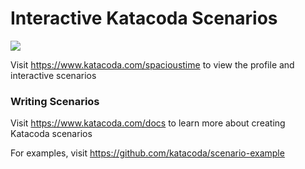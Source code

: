 # Interactive Katacoda Scenarios

[![](http://shields.katacoda.com/katacoda/spacioustime/count.svg)](https://www.katacoda.com/spacioustime "Get your profile on Katacoda.com")

Visit https://www.katacoda.com/spacioustime to view the profile and interactive scenarios

### Writing Scenarios
Visit https://www.katacoda.com/docs to learn more about creating Katacoda scenarios

For examples, visit https://github.com/katacoda/scenario-example
